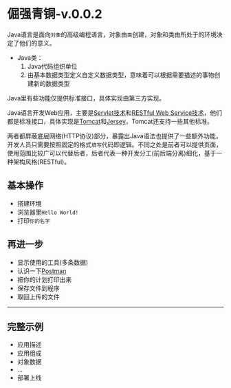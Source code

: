 #   倔强青铜-v.0.0.2

Java语言是面向`对象`的高级编程语言，对象由`类`创建，对象和类由所处于的环境决定了他们的意义。

-   Java类：
    1.  Java代码组织单位
    2.  由基本数据类型定义自定义数据类型，意味着可以根据需要描述的事物创建新的数据类型

Java里有些功能仅提供标准接口，具体实现由第三方实现。

Java语言开发Web应用，主要是[Servlet技术](https://javaee.github.io/tutorial/servlets.html)和[RESTful Web Service技术](https://javaee.github.io/tutorial/jaxrs.html)，他们都是标准接口，具体实现是[Tomcat](http://tomcat.apache.org/)和[Jersey](https://jersey.github.io/)，Tomcat还支持一些其他标准。

两者都屏蔽底层网络(HTTP协议)部分，暴露出Java语法也提供了一些额外功能，开发人员只需要按照固定的格式`填写`代码即逻辑。不同之处是前者可以提供页面，使用范围比较广可以代替后者，后者代表一种开发分工(前后端分离)细化，基于一种架构风格(RESTful)。

##  基本操作
-   搭建环境
-   浏览器里`Hello World!`
-   打印`你的名字`

##  再进一步
-   显示使用的工具(多条数据)
-   认识一下[Postman](https://www.getpostman.com/)
-   把你的计划打印出来
-   保存文件到程序
-   取回上传的文件

----    

##  完整示例
-   应用描述
-   应用组成
-   对象数据
-   ...
-   部署上线